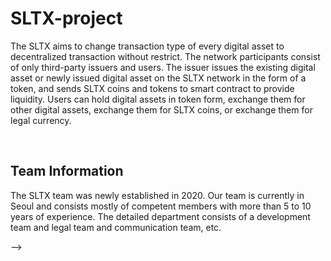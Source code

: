 # SLTX-project

The SLTX aims to change transaction type of every digital asset to decentralized transaction without restrict.
The network participants consist of only third-party issuers and users. The issuer issues the existing digital asset or newly issued digital asset on the SLTX network in the form of a token, and sends SLTX coins and tokens to smart contract to provide liquidity.
Users can hold digital assets in token form, exchange them for other digital assets, exchange them for SLTX coins, or exchange them for legal currency.

<br>

## Team Information

The SLTX team was newly established in 2020.
Our team is currently in Seoul and consists mostly of competent members with more than 5 to 10 years of experience.
The detailed department consists of a development team and legal team and communication team, etc.


<!-- <b> Web Site </b> : http://empt.dev <br/>
<b> White Paper(korean)  </b> : https://SLTXs.io/whitepaper_kr.pdf<br/>
<b> White Paper(chinese) </b> : https://SLTXs.io/whitepaper_cn.pdf<br/>
<b> White Paper(english) </b> : https://SLTXs.io/whitepaper_en.pdf<br/>

<!-- <br>
<br>
<br> -->

<!-- ## Exchange -->
<!-- https://www.foblgate.com/ -->

<!-- <br> -->

<!-- ## Community -->
<!-- <b> KakaoTalk </b> : https://open.kakao.com/o/gxbKjsxc --> -->